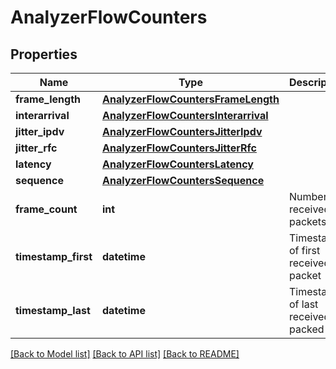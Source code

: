 # AnalyzerFlowCounters

## Properties
Name | Type | Description | Notes
------------ | ------------- | ------------- | -------------
**frame_length** | [**AnalyzerFlowCountersFrameLength**](AnalyzerFlowCountersFrameLength.md) |  | [optional] 
**interarrival** | [**AnalyzerFlowCountersInterarrival**](AnalyzerFlowCountersInterarrival.md) |  | [optional] 
**jitter_ipdv** | [**AnalyzerFlowCountersJitterIpdv**](AnalyzerFlowCountersJitterIpdv.md) |  | [optional] 
**jitter_rfc** | [**AnalyzerFlowCountersJitterRfc**](AnalyzerFlowCountersJitterRfc.md) |  | [optional] 
**latency** | [**AnalyzerFlowCountersLatency**](AnalyzerFlowCountersLatency.md) |  | [optional] 
**sequence** | [**AnalyzerFlowCountersSequence**](AnalyzerFlowCountersSequence.md) |  | [optional] 
**frame_count** | **int** | Number of received packets | 
**timestamp_first** | **datetime** | Timestamp of first received packet | [optional] 
**timestamp_last** | **datetime** | Timestamp of last received packed | [optional] 

[[Back to Model list]](../README.md#documentation-for-models) [[Back to API list]](../README.md#documentation-for-api-endpoints) [[Back to README]](../README.md)


